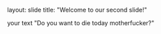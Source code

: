 layout: slide
title: "Welcome to our second slide!"

your text
"Do you want to die today motherfucker?"
